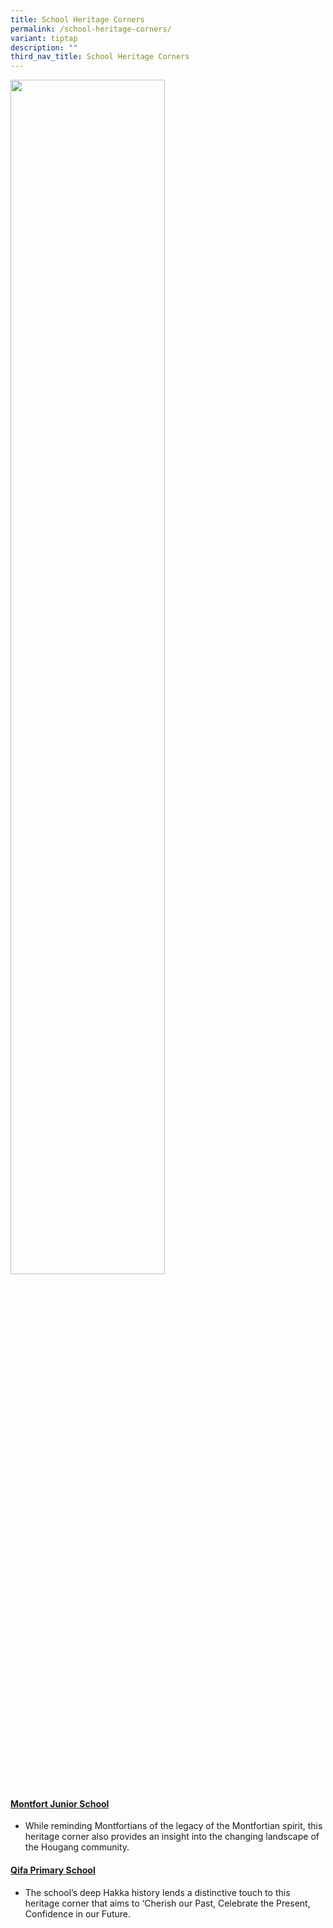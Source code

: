 ```yaml
---
title: School Heritage Corners
permalink: /school-heritage-corners/
variant: tiptap
description: ""
third_nav_title: School Heritage Corners
---
```

<p></p>
<p></p>
<p></p>
<div class="isomer-image-wrapper">
<img style="width: 70%;" height="auto" width="100%" alt="" src="/images/Planning_or_refreshing_your_school_heritage_corner_final_1.gif">
</div>
<h4><a href="https://moehc.moe.edu.sg/monfort-junior-school-heritage-corner/" rel="noopener nofollow" target="_blank">Montfort Junior School</a></h4>
<ul data-tight="true" class="tight">
<li>
<p>While reminding Montfortians of the legacy of the Montfortian spirit,
this heritage corner also provides an insight into the changing landscape
of the Hougang community.</p>
</li>
</ul>
<h4><a href="https://moehc.moe.edu.sg/qifa-primary-school/" rel="noopener noreferrer nofollow" target="_blank">Qifa Primary School</a></h4>
<ul data-tight="true" class="tight">
<li>
<p>The school’s deep Hakka history lends a distinctive touch to this heritage
corner that aims to ‘Cherish our Past, Celebrate the Present, Confidence
in our Future.</p>
</li>
</ul>
<p></p>